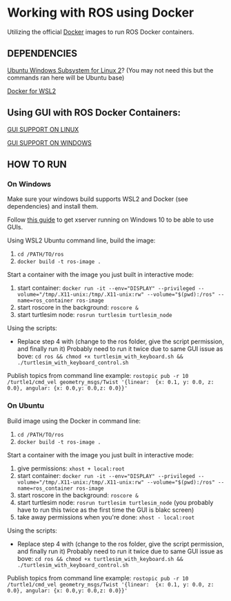 # Working with ROS using Docker

Utilizing the official [Docker](https://hub.docker.com/_/ros) images to run ROS Docker containers.


## DEPENDENCIES

[Ubuntu Windows Subsystem for Linux 2](https://docs.microsoft.com/en-us/windows/wsl/install-win10)? (You may not need this but the commands ran here will be Ubuntu base)

[Docker for WSL2](https://docs.docker.com/docker-for-windows/wsl/)

## Using GUI with ROS Docker Containers:
[GUI SUPPORT ON LINUX](http://wiki.ros.org/docker/Tutorials/GUI)

[GUI SUPPORT ON WINDOWS](https://techcommunity.microsoft.com/t5/windows-dev-appconsult/running-wsl-gui-apps-on-windows-10/ba-p/1493242)

## HOW TO RUN

### On Windows
Make sure your windows build supports WSL2 and Docker (see dependencies) and install them.

Follow [this guide](https://techcommunity.microsoft.com/t5/windows-dev-appconsult/running-wsl-gui-apps-on-windows-10/ba-p/1493242) to get xserver running on Windows 10 to be able to use GUIs.

Using WSL2 Ubuntu command line, build the image:
1. `cd /PATH/TO/ros`
2. `docker build -t ros-image .`

Start a container with the image you just built in interactive mode:
1. start container: `docker run -it --env="DISPLAY" --privileged --volume="/tmp/.X11-unix:/tmp/.X11-unix:rw" --volume="$(pwd):/ros" --name=ros_container ros-image`
2. start roscore in the background: `roscore &`
3. start turtlesim node: `rosrun turtlesim turtlesim_node` 

Using the scripts:
* Replace step 4 with (change to the ros folder, give the script permission, and finally run it) Probably need to run it twice due to same GUI issue as bove: `cd ros && chmod +x turtlesim_with_keyboard.sh && ./turtlesim_with_keyboard_control.sh`

Publish topics from command line example:
`rostopic pub -r 10 /turtle1/cmd_vel geometry_msgs/Twist '{linear:  {x: 0.1, y: 0.0, z: 0.0}, angular: {x: 0.0,y: 0.0,z: 0.0}}'
`

### On Ubuntu

Build image using the Docker in command line: 
1. `cd /PATH/TO/ros`
2. `docker build -t ros-image .`

Start a container with the image you just built in interactive mode:
1. give permissions: `xhost + local:root`
2. start container: `docker run -it --env="DISPLAY" --privileged --volume="/tmp/.X11-unix:/tmp/.X11-unix:rw" --volume="$(pwd):/ros" --name=ros_container ros-image`
3. start roscore in the background: `roscore &`
4. start turtlesim node: `rosrun turtlesim turtlesim_node` (you probably have to run this twice as the first time the GUI is blakc screen)
5. take away permissions when you're done: `xhost - local:root`

Using the scripts:
* Replace step 4 with (change to the ros folder, give the script permission, and finally run it) Probably need to run it twice due to same GUI issue as bove: `cd ros && chmod +x turtlesim_with_keyboard.sh && ./turtlesim_with_keyboard_control.sh`

Publish topics from command line example:
`rostopic pub -r 10 /turtle1/cmd_vel geometry_msgs/Twist '{linear:  {x: 0.1, y: 0.0, z: 0.0}, angular: {x: 0.0,y: 0.0,z: 0.0}}'
`
